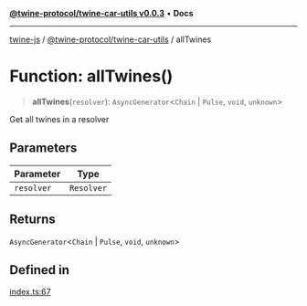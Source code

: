 [**@twine-protocol/twine-car-utils v0.0.3**](../index.md) • **Docs**

***

[twine-js](../../../index.md) / [@twine-protocol/twine-car-utils](../index.md) / allTwines

# Function: allTwines()

> **allTwines**(`resolver`): `AsyncGenerator`\<`Chain` \| `Pulse`, `void`, `unknown`\>

Get all twines in a resolver

## Parameters

| Parameter | Type |
| ------ | ------ |
| `resolver` | `Resolver` |

## Returns

`AsyncGenerator`\<`Chain` \| `Pulse`, `void`, `unknown`\>

## Defined in

[index.ts:67](https://github.com/twine-protocol/twine-js/blob/3800995f9c83f4f5711bcf3062ea754a1e4448ce/packages/twine-car-utils/src/index.ts#L67)
